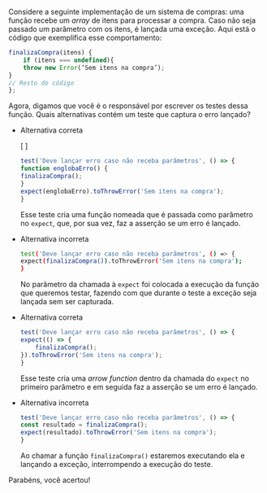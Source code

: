 Considere a seguinte implementação de um sistema de compras: uma função recebe um _array_ de itens para processar a compra. Caso não seja passado um parâmetro com os itens, é lançada uma exceção. Aqui está o código que exemplifica esse comportamento:

```javascript
finalizaCompra(itens) {
    if (itens === undefined){
    throw new Error(‘Sem itens na compra’);
}
// Resto do código
};
```

Agora, digamos que você é o responsável por escrever os testes dessa função. Quais alternativas contém um teste que captura o erro lançado?

- Alternativa correta
    
    [ ] 
    
    ```javascript
    test('Deve lançar erro caso não receba parâmetros', () => {
    function englobaErro() {
    finalizaCompra();
    }
    expect(englobaErro).toThrowError('Sem itens na compra');
    }
    ```
    
    Esse teste cria uma função nomeada que é passada como parâmetro no `expect`, que, por sua vez, faz a asserção se um erro é lançado.
    
- Alternativa incorreta
    
    ```bash
    test('Deve lançar erro caso não receba parâmetros', () => {
    expect(finalizaCompra()).toThrowError('Sem itens na compra');
    }
    ```
    
    No parâmetro da chamada à `expect` foi colocada a execução da função que queremos testar, fazendo com que durante o teste a exceção seja lançada sem ser capturada.
    
- Alternativa correta
    
    ```javascript
    test('Deve lançar erro caso não receba parâmetros', () => {
    expect(() => {
        finalizaCompra();
    }).toThrowError('Sem itens na compra');
    }
    ```
    
    Esse teste cria uma _arrow function_ dentro da chamada do `expect` no primeiro parâmetro e em seguida faz a asserção se um erro é lançado.
    
- Alternativa incorreta
    
    ```javascript
    test('Deve lançar erro caso não receba parâmetros', () => {
    const resultado = finalizaCompra();
    expect(resultado).toThrowError('Sem itens na compra');
    }
    ```
    
    Ao chamar a função `finalizaCompra()` estaremos executando ela e lançando a exceção, interrompendo a execução do teste.
    

Parabéns, você acertou!